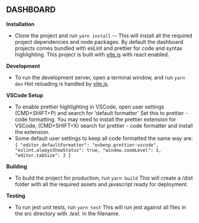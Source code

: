 ## DASHBOARD

**Installation**
 - Clone the project and run `yarn install` -- This will install all the required project dependencies and node packages. By default the dashboard projects comes bundled with esLint and prettier for code and syntax highlighting. This project is built with [vite.js](https://vitejs.dev/) with react enabled.

**Development**
 - To run the development server, open a terminal window, and run `yarn dev` Hot reloading is handled by [vite.js](https://vitejs.dev/).

**VSCode Setup**
 - To enable prettier highlighting in VSCode, open user settings (CMD+SHIFT+P) and search for 'default formatter' Set this to prettier - code formatting. You may need to install the prettier extension for VSCode, (CMD+SHIFT+X) search for prettier - code formatter and install the extension.
 - Some default user settings to keep all code formatted the same way are: 
 `{
  "editor.defaultFormatter": "esbenp.prettier-vscode",
  "eslint.alwaysShowStatus": true,
  "window.zoomLevel": 1,
  "editor.tabSize": 2
}`

**Building**
 - To build the project for production, run `yarn build` This will create a /dist folder with all the required assets and javascript ready for deployment.

 **Testing**
 - To run jest unit tests, run `yarn test` This will run jest against all files in the src directory with *.test.* in the filename.